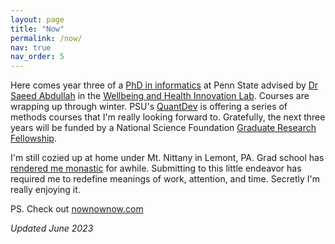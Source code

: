 ```yaml
---
layout: page
title: "Now"
permalink: /now/
nav: true
nav_order: 5
---
```


Here comes year three of a [PhD in
informatics](https://ist.psu.edu/prospective/graduate/phd-informatics) at Penn
State advised by [Dr Saeed Abdullah](https://saeedabdullah.com) in the
[Wellbeing and Health Innovation Lab](https://whilab.org/). Courses are
wrapping up through winter. PSU's [QuantDev](https://quantdev.ssri.psu.edu/) is
offering a series of methods courses that I'm really looking forward to.
Gratefully, the next three years will be funded by a National Science
Foundation [Graduate Research Fellowship](https://www.nsfgrfp.org/).

I'm still cozied up at home under Mt. Nittany in Lemont, PA. Grad school has
[rendered me monastic](https://en.wikipedia.org/wiki/The_Glass_Bead_Game) for
awhile. Submitting to this little endeavor has required me to redefine meanings
of work, attention, and time. Secretly I'm really enjoying it.

PS. Check out [nownownow.com](https://nownownow.com)

*Updated June 2023*
